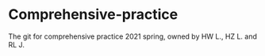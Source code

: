 # Comprehensive-practice
The git for comprehensive practice 2021 spring, owned by HW L., HZ L. and RL J.
